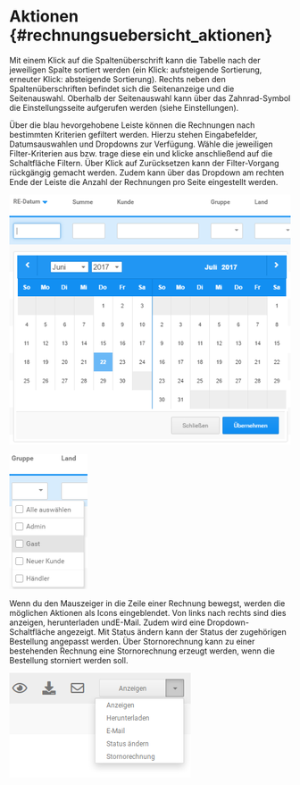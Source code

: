 # Aktionen {#rechnungsuebersicht_aktionen}

Mit einem Klick auf die Spaltenüberschrift kann die Tabelle nach der jeweiligen Spalte sortiert werden \(ein Klick: aufsteigende Sortierung, erneuter Klick: absteigende Sortierung\). Rechts neben den Spaltenüberschriften befindet sich die Seitenanzeige und die Seitenauswahl. Oberhalb der Seitenauswahl kann über das Zahnrad-Symbol die Einstellungsseite aufgerufen werden \(siehe Einstellungen\).

Über die blau hevorgehobene Leiste können die Rechnungen nach bestimmten Kriterien gefiltert werden. Hierzu stehen Eingabefelder, Datumsauswahlen und Dropdowns zur Verfügung. Wähle die jeweiligen Filter-Kriterien aus bzw. trage diese ein und klicke anschließend auf die Schaltfläche Filtern. Über Klick auf Zurücksetzen kann der Filter-Vorgang rückgängig gemacht werden. Zudem kann über das Dropdown am rechten Ende der Leiste die Anzahl der Rechnungen pro Seite eingestellt werden.

![](Bilder/Abb222_RechnungsuebersichtDatePicker.PNG "Filtern mit Datumsauswahl")

![](Bilder/Abb223_RechnungsuebersichtDropdownGruppe.PNG "Filtern mit Dropdown")

Wenn du den Mauszeiger in die Zeile einer Rechnung bewegst, werden die möglichen Aktionen als Icons eingeblendet. Von links nach rechts sind dies anzeigen, herunterladen undE-Mail. Zudem wird eine Dropdown-Schaltfläche angezeigt. Mit Status ändern kann der Status der zugehörigen Bestellung angepasst werden. Über Stornorechnung kann zu einer bestehenden Rechnung eine Stornorechnung erzeugt werden, wenn die Bestellung storniert werden soll.

![](Bilder/Abb224_RechnungsuebersichtAktionen.png "Aktionen für Rechnungen")



